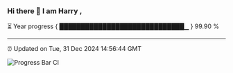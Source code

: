 ### Hi there 👋 I am Harry , 

⏳ Year progress { █████████████████████████████▁ } 99.90 %

---

⏰ Updated on Tue, 31 Dec 2024 14:56:44 GMT

![Progress Bar CI](https://github.com/duykhang68/duykhang68/workflows/Progress%20Bar%20CI/badge.svg)
